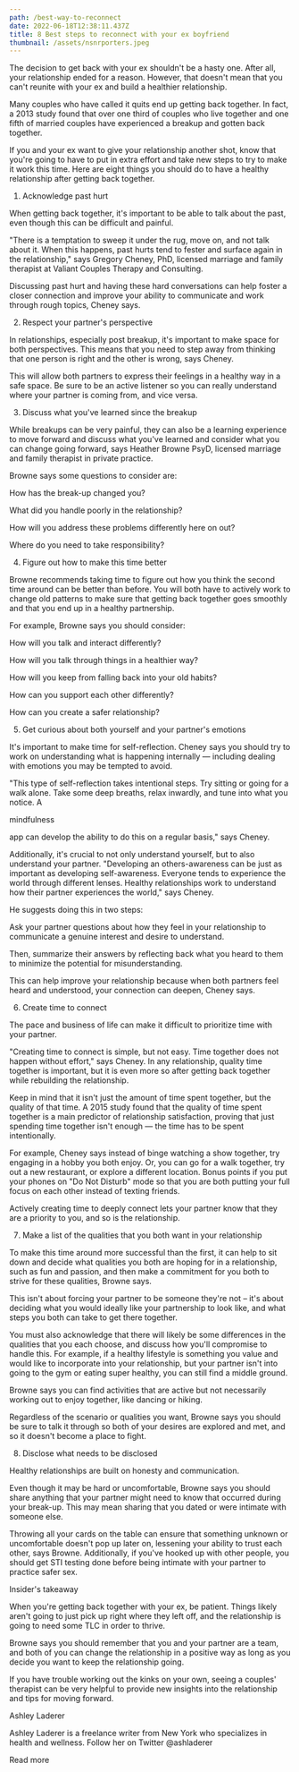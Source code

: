 ```yaml
---
path: /best-way-to-reconnect
date: 2022-06-18T12:38:11.437Z
title: 8 Best steps to reconnect with your ex boyfriend
thumbnail: /assets/nsnrporters.jpeg
---
```

The decision to get back with your ex shouldn't be a hasty one. After all, your relationship ended for a reason. However, that doesn't mean that you can't reunite with your ex and build a healthier relationship.  

Many couples who have called it quits end up getting back together. In fact, a 2013 study found that over one third of couples who live together and one fifth of married couples have experienced a breakup and gotten back together. 

If you and your ex want to give your relationship another shot, know that you're going to have to put in extra effort and take new steps to try to make it work this time. Here are eight things you should do to have a healthy relationship after getting back together.

1. Acknowledge past hurt

When getting back together, it's important to be able to talk about the past, even though this can be difficult and painful. 

"There is a temptation to sweep it under the rug, move on, and not talk about it. When this happens, past hurts tend to fester and surface again in the relationship," says Gregory Cheney, PhD, licensed marriage and family therapist at Valiant Couples Therapy and Consulting. 

Discussing past hurt and having these hard conversations can help foster a closer connection and improve your ability to communicate and work through rough topics, Cheney says. 

2. Respect your partner's perspective

In relationships, especially post breakup, it's important to make space for both perspectives. This means that you need to step away from thinking that one person is right and the other is wrong, says Cheney. 

This will allow both partners to express their feelings in a healthy way in a safe space. Be sure to be an active listener so you can really understand where your partner is coming from, and vice versa. 

3. Discuss what you've learned since the breakup

While breakups can be very painful, they can also be a learning experience to move forward and discuss what you've learned and consider what you can change going forward, says Heather Browne PsyD, licensed marriage and family therapist in private practice. 

Browne says some questions to consider are:

How has the break-up changed you?

What did you handle poorly in the relationship? 

How will you address these problems differently here on out?

Where do you need to take responsibility?

4. Figure out how to make this time better

Browne recommends taking time to figure out how you think the second time around can be better than before. You will both have to actively work to change old patterns to make sure that getting back together goes smoothly and that you end up in a healthy partnership.

For example, Browne says you should consider:

How will you talk and interact differently?

How will you talk through things in a healthier way?

How will you keep from falling back into your old habits?

How can you support each other differently?  

How can you create a safer relationship? 

5. Get curious about both yourself and your partner's emotions

It's important to make time for self-reflection. Cheney says you should try to work on understanding what is happening internally — including dealing with emotions you may be tempted to avoid. 

"This type of self-reflection takes intentional steps. Try sitting or going for a walk alone. Take some deep breaths, relax inwardly, and tune into what you notice. A 

mindfulness

 app can develop the ability to do this on a regular basis," says Cheney.

Additionally, it's crucial to not only understand yourself, but to also understand your partner. "Developing an others-awareness can be just as important as developing self-awareness. Everyone tends to experience the world through different lenses. Healthy relationships work to understand how their partner experiences the world," says Cheney. 

He suggests doing this in two steps:

Ask your partner questions about how they feel in your relationship to communicate a genuine interest and desire to understand. 

Then, summarize their answers by reflecting back what you heard to them to minimize the potential for misunderstanding.

This can help improve your relationship because when both partners feel heard and understood, your connection can deepen, Cheney says. 

6. Create time to connect

The pace and business of life can make it difficult to prioritize time with your partner. 

"Creating time to connect is simple, but not easy. Time together does not happen without effort," says Cheney. In any relationship, quality time together is important, but it is even more so after getting back together while rebuilding the relationship. 

Keep in mind that it isn't just the amount of time spent together, but the quality of that time. A 2015 study found that the quality of time spent together is a main predictor of relationship satisfaction, proving that just spending time together isn't enough –– the time has to be spent intentionally. 

For example, Cheney says instead of binge watching a show together, try engaging in a hobby you both enjoy. Or, you can go for a walk together, try out a new restaurant, or explore a different location. Bonus points if you put your phones on "Do Not Disturb" mode so that you are both putting your full focus on each other instead of texting friends.

Actively creating time to deeply connect lets your partner know that they are a priority to you, and so is the relationship. 

7. Make a list of the qualities that you both want in your relationship

To make this time around more successful than the first, it can help to sit down and decide what qualities you both are hoping for in a relationship, such as fun and passion, and then make a commitment for you both to strive for these qualities, Browne says. 

This isn't about forcing your partner to be someone they're not – it's about deciding what you would ideally like your partnership to look like, and what steps you both can take to get there together.

You must also acknowledge that there will likely be some differences in the qualities that you each choose, and discuss how you'll compromise to handle this. For example, if a healthy lifestyle is something you value and would like to incorporate into your relationship, but your partner isn't into going to the gym or eating super healthy, you can still find a middle ground. 

Browne says you can find activities that are active but not necessarily working out to enjoy together, like dancing or hiking. 

Regardless of the scenario or qualities you want, Browne says you should be sure to talk it through so both of your desires are explored and met, and so it doesn't become a place to fight.

8. Disclose what needs to be disclosed

Healthy relationships are built on honesty and communication. 

Even though it may be hard or uncomfortable, Browne says you should share anything that your partner might need to know that occurred during your break-up. This may mean sharing that you dated or were intimate with someone else. 

Throwing all your cards on the table can ensure that something unknown or uncomfortable doesn't pop up later on, lessening your ability to trust each other, says Browne. Additionally, if you've hooked up with other people, you should get STI testing done before being intimate with your partner to practice safer sex. 

Insider's takeaway

When you're getting back together with your ex, be patient. Things likely aren't going to just pick up right where they left off, and the relationship is going to need some TLC in order to thrive. 

Browne says you should remember that you and your partner are a team, and both of you can change the relationship in a positive way as long as you decide you want to keep the relationship going. 

If you have trouble working out the kinks on your own, seeing a couples' therapist can be very helpful to provide new insights into the relationship and tips for moving forward.

Ashley Laderer

Ashley Laderer is a freelance writer from New York who specializes in health and wellness. Follow her on Twitter @ashladerer

Read more


